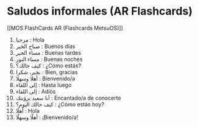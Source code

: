 # Saludos informales (AR Flashcards)

[[MOS FlashCards AR (Flashcards MetsuOS)]]

1. مرحبا : Hola
2. صباح الخير : Buenos días
3. مساء الخير : Buenas tardes
4. مساء النور : Buenas noches
5. كيف حالك؟ : ¿Cómo estás?
6. بخير، شكرا : Bien, gracias
7. أهلا وسهلا : Bienvenido/a
8. إلى اللقاء : Hasta luego
9. إلى اللقاء : Adiós
10. أنا سعيد برؤيتك : Encantado/a de conocerte
11. كيف حالك اليوم؟ : ¿Cómo estás hoy?
12. أهلًا : Hola
13. أهلًا وسهلًا : ¡Bienvenido/a!
